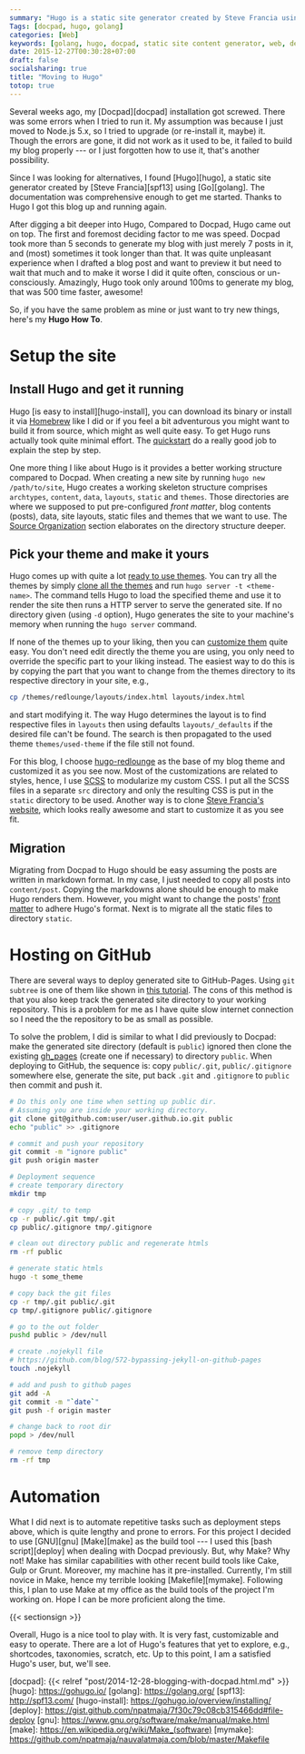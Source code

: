 ```yaml
---
summary: "Hugo is a static site generator created by Steve Francia using Golang. It is very fast, customizable and has a comprehensive documentation"
Tags: [docpad, hugo, golang]
categories: [Web]
keywords: [golang, hugo, docpad, static site content generator, web, development]
date: 2015-12-27T00:30:28+07:00
draft: false
socialsharing: true
title: "Moving to Hugo"
totop: true
---
```


Several weeks ago, my [Docpad][docpad] installation got screwed.
There was some errors when I tried to run it. My assumption
was because I just moved to Node.js 5.x, so I tried to upgrade
(or re-install it, maybe) it. Though the errors are gone, it
did not work as it used to be, it failed to build my blog
properly --- or I just forgotten how to use it, that's another
possibility.

Since I was looking for alternatives, I found [Hugo][hugo], a
static site generator created by [Steve Francia][spf13] using
[Go][golang]. The documentation was comprehensive enough to
get me started. Thanks to Hugo I got this blog up and running
again.

After digging a bit deeper into Hugo, Compared to Docpad,
Hugo came out on top. The first and foremost deciding factor
to me was speed. Docpad took more than 5 seconds to generate
my blog with just merely 7 posts in it, and (most) sometimes
it took longer than that.
It was quite unpleasant experience when I drafted
a blog post and want to preview it but need to wait that much
and to make it worse I did it quite often, conscious or
un-consciously. Amazingly, Hugo took only around 100ms to generate
my blog, that was 500 time faster, awesome!

So, if you have the same problem as mine or just want to try new
things, here's my __Hugo How To__.

# Setup the site
## Install Hugo and get it running
Hugo [is easy to install][hugo-install], you can download its
binary or install it via [Homebrew](http://brew.sh/) like I did
or if you feel a bit adventurous you might want to build it from
source, which might as well quite easy. To get Hugo runs actually
took quite minimal effort. The [quickstart](https://gohugo.io/overview/quickstart/) do a really
good job to explain the step by step.

One more thing I like about Hugo is it provides a better working
structure compared to Docpad. When creating a new site by running
`hugo new /path/to/site`, Hugo creates a working skeleton
structure comprises `archtypes`, `content`, `data`, `layouts`,
`static` and `themes`. Those directories are where we supposed
to put pre-configured _front matter_, blog contents (posts),
data, site layouts, static files and themes that we want to use.
The [Source Organization](https://gohugo.io/overview/source-directory/)
section elaborates on the directory structure deeper.

## Pick your theme and make it yours
Hugo comes up with quite a lot [ready to use themes](http://themes.gohugo.io/).
You can try all the themes by simply [clone all the themes](https://github.com/spf13/hugoThemes)
and run `hugo server -t <theme-name>`. The command tells Hugo
to load the specified theme and use it to render the site then
runs a HTTP server to serve the generated site. If no directory
given (using `-d` option), Hugo generates the site to your
machine's memory when running the `hugo server` command.

If none of the themes up to your liking, then you can
[customize them](https://gohugo.io/themes/customizing/)
quite easy. You don't need edit directly the theme you are using,
you only need to override the specific part to your liking
instead. The easiest way to do this is by copying the part that
you want to change from the themes directory to its respective
directory in your site, e.g.,

```sh
cp /themes/redlounge/layouts/index.html layouts/index.html
```

and start modifying it. The way Hugo determines the layout
is to find respective files in `layouts` then using defaults
`layouts/_defaults` if the desired file can't be found.
The search is then propagated to the used theme `themes/used-theme` if the file still not found.

For this blog, I choose [hugo-redlounge](https://github.com/tmaiaroto/hugo-redlounge)
as the base of my blog theme and customized it as you see now. Most of the customizations are related to styles, hence,
I use [SCSS](http://sass-lang.com/) to modularize my custom CSS.
I put all the SCSS files in a separate `src` directory and only
the resulting CSS is put in the `static` directory to be used.
Another way is to clone [Steve Francia's website](https://github.com/spf13/spf13.com), which looks
really awesome and start to customize it as you see fit.

## Migration
Migrating from Docpad to Hugo should be easy assuming the posts
are written in markdown format. In my case, I just needed to copy all posts into `content/post`. Copying the markdowns alone should be
enough to make Hugo renders them. However, you might want to
change the posts' [front matter](https://gohugo.io/content/front-matter)
to adhere Hugo's format. Next is to migrate all the static files
to directory `static`.

# Hosting on GitHub
There are several ways to deploy generated site to GitHub-Pages.
Using `git subtree` is one of them like shown in
[this tutorial](https://gohugo.io/tutorials/github-pages-blog/).
The cons of this method is that you also keep track the generated
site directory to your working repository. This is a problem for
me as I have quite slow internet connection so I need the
the repository to be as small as possible.

To solve the problem, I did is similar to what I did
previously to Docpad: make the generated site directory (default
is `public`) ignored then clone the existing [gh_pages](https://pages.github.com/)
(create one if necessary) to directory `public`. When deploying to GitHub, the sequence is: copy `public/.git`, `public/.gitignore`
somewhere else, generate the site, put back `.git` and
`.gitignore` to `public` then commit and push it.

```bash
# Do this only one time when setting up public dir.
# Assuming you are inside your working directory.
git clone git@github.com:user/user.github.io.git public
echo "public" >> .gitignore

# commit and push your repository
git commit -m "ignore public"
git push origin master

# Deployment sequence
# create temporary directory
mkdir tmp

# copy .git/ to temp
cp -r public/.git tmp/.git
cp public/.gitignore tmp/.gitignore

# clean out directory public and regenerate htmls
rm -rf public

# generate static htmls
hugo -t some_theme

# copy back the git files
cp -r tmp/.git public/.git
cp tmp/.gitignore public/.gitignore

# go to the out folder
pushd public > /dev/null

# create .nojekyll file
# https://github.com/blog/572-bypassing-jekyll-on-github-pages
touch .nojekyll

# add and push to github pages
git add -A
git commit -m "`date`"
git push -f origin master

# change back to root dir
popd > /dev/null

# remove temp directory
rm -rf tmp
```

# Automation
What I did next is to automate repetitive tasks such as deployment steps above, which is quite lengthy and prone to errors.
For this project
I decided to use [GNU][gnu] [Make][make] as the build tool
--- I used this
[bash script][deploy] when dealing with Docpad previously. But, why Make?
Why not! Make has similar capabilities with other recent build tools
like Cake, Gulp or Grunt. Moreover, my machine has it pre-installed.
Currently, I'm still novice in Make, hence my terrible looking  [Makefile][mymake]. Following this, I plan to use Make at my office
as the build tools of the project I'm working on. Hope I can be more
proficient along the time.

{{< sectionsign >}}

Overall, Hugo is a nice tool to play with. It is very fast, customizable and easy to operate. There are a lot of Hugo's
features that yet to explore, e.g., shortcodes, taxonomies,
scratch, etc. Up to this point, I am a satisfied Hugo's user, but,
we'll see.

[docpad]: {{< relref "post/2014-12-28-blogging-with-docpad.html.md" >}}
[hugo]: https://gohugo.io/
[golang]: https://golang.org/
[spf13]: http://spf13.com/
[hugo-install]: https://gohugo.io/overview/installing/
[deploy]: https://gist.github.com/npatmaja/7f30c79c08cb315466dd#file-deploy
[gnu]: https://www.gnu.org/software/make/manual/make.html
[make]: https://en.wikipedia.org/wiki/Make_(software)
[mymake]: https://github.com/npatmaja/nauvalatmaja.com/blob/master/Makefile
